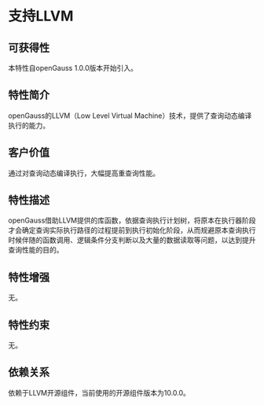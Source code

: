 # 支持LLVM

## 可获得性<a name="section3480125215575"></a>

本特性自openGauss 1.0.0版本开始引入。

## 特性简介<a name="section5814521587"></a>

openGauss的LLVM（Low Level Virtual Machine）技术，提供了查询动态编译执行的能力。

## 客户价值<a name="section148987345811"></a>

通过对查询动态编译执行，大幅提高重查询性能。

## 特性描述<a name="section117041846581"></a>

openGauss借助LLVM提供的库函数，依据查询执行计划树，将原本在执行器阶段才会确定查询实际执行路径的过程提前到执行初始化阶段，从而规避原本查询执行时候伴随的函数调用、逻辑条件分支判断以及大量的数据读取等问题，以达到提升查询性能的目的。

## 特性增强<a name="section21149265913"></a>

无。

## 特性约束<a name="section51513617597"></a>

无。

## 依赖关系<a name="section20491151513592"></a>

依赖于LLVM开源组件，当前使用的开源组件版本为10.0.0。

